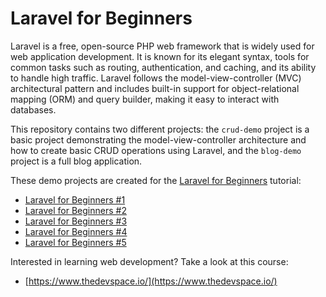 # Laravel for Beginners

Laravel is a free, open-source PHP web framework that is widely used for web application development. It is known for its elegant syntax, tools for common tasks such as routing, authentication, and caching, and its ability to handle high traffic. Laravel follows the model-view-controller (MVC) architectural pattern and includes built-in support for object-relational mapping (ORM) and query builder, making it easy to interact with databases.

This repository contains two different projects: the `crud-demo` project is a basic project demonstrating the model-view-controller architecture and how to create basic CRUD operations using Laravel, and the `blog-demo` project is a full blog application.

These demo projects are created for the [Laravel for Beginners](https://www.ericsdevblog.com/posts/laravel-for-beginners-1/) tutorial:

- [Laravel for Beginners #1](https://www.ericsdevblog.com/posts/laravel-for-beginners-1/)
- [Laravel for Beginners #2](https://www.ericsdevblog.com/posts/laravel-for-beginners-2/)
- [Laravel for Beginners #3](https://www.ericsdevblog.com/posts/laravel-for-beginners-3/)
- [Laravel for Beginners #4](https://www.ericsdevblog.com/posts/laravel-for-beginners-4/)
- [Laravel for Beginners #5](https://www.ericsdevblog.com/posts/laravel-for-beginners-5/)

Interested in learning web development? Take a look at this course:

- [https://www.thedevspace.io/](https://www.thedevspace.io/)
